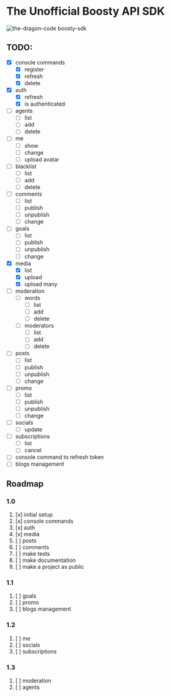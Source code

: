 # The Unofficial Boosty API SDK

![the-dragon-code boosty-sdk](https://preview.dragon-code.pro/the-dragon-code/boosty-sdk.svg?brand=laravel)

## TODO:

- [x] console commands
    - [x] register
    - [x] refresh
    - [x] delete
- [x] auth
    - [x] refresh
    - [x] is authenticated
- [ ] agents
    - [ ] list
    - [ ] add
    - [ ] delete
- [ ] me
    - [ ] show
    - [ ] change
    - [ ] upload avatar
- [ ] blacklist
    - [ ] list
    - [ ] add
    - [ ] delete
- [ ] comments
    - [ ] list
    - [ ] publish
    - [ ] unpublish
    - [ ] change
- [ ] goals
    - [ ] list
    - [ ] publish
    - [ ] unpublish
    - [ ] change
- [x] media
    - [x] list
    - [x] upload
    - [x] upload many
- [ ] moderation
    - [ ] words
        - [ ] list
        - [ ] add
        - [ ] delete
    - [ ] moderators
        - [ ] list
        - [ ] add
        - [ ] delete
- [ ] posts
    - [ ] list
    - [ ] publish
    - [ ] unpublish
    - [ ] change
- [ ] promo
    - [ ] list
    - [ ] publish
    - [ ] unpublish
    - [ ] change
- [ ] socials
    - [ ] update
- [ ] subscriptions
    - [ ] list
    - [ ] cancel
- [ ] console command to refresh token
- [ ] blogs management

## Roadmap

### 1.0

1. [x] initial setup
2. [x] console commands
3. [x] auth
4. [x] media
5. [ ] posts
6. [ ] comments
7. [ ] make tests
8. [ ] make documentation
9. [ ] make a project as public

### 1.1

1. [ ] goals
2. [ ] promo
3. [ ] blogs management

### 1.2

1. [ ] me
2. [ ] socials
3. [ ] subscriptions

### 1.3

1. [ ] moderation
2. [ ] agents

